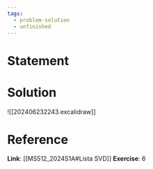 ```yaml
---
tags:
  - problem-solution
  - unfinished
---
```

# Statement 


# Solution
![[202406232243.excalidraw]]

# Reference
**Link**: [[MS512_2024S1A#Lista SVD]]
**Exercise**: 6